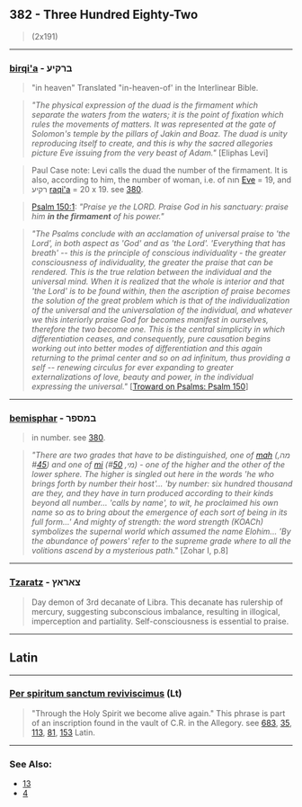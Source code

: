 ## 382 - Three Hundred Eighty-Two
> (2x191)

---

### [birqi'a](/keys/BRQIO) - ברקיע
> "in heaven" Translated "in-heaven-of' in the Interlinear Bible.

> *"The physical expression of the duad is the firmament which separate the waters from the waters; it is the point of fixation which rules the movements of matters. It was represented at the gate of Solomon's temple by the pillars of Jakin and Boaz. The duad is unity reproducing itself to create, and this is why the sacred allegories picture Eve issuing from the very beast of Adam."* [Eliphas Levi]

> Paul Case note: Levi calls the duad the number of the firmament. It is also, according to him, the number of woman, i.e. of חוה [Eve](/keys/ChVH) =  19, and רקיע [raqi'a](keys/RQIO) = 20 x 19. see [380](380).

> [Psalm 150:1](http://biblehub.com/psalms/150-1.htm): *"Praise ye the LORD. Praise God in his sanctuary: praise him **in the firmament** of his power."*

> *"The Psalms conclude with an acclamation of universal praise to 'the Lord', in both aspect as 'God' and as 'the Lord'. 'Everything that has breath' -- this is the principle of conscious individuality - the greater consciousness of individuality, the greater the praise that can be rendered. This is the true relation between the individual and the universal mind. When it is realized that the whole is interior and that 'the Lord' is to be found within, then the ascription of praise becomes the solution of the great problem which is that of the individualization of the universal and the universalation of the individual, and whatever we this interiorly praise God for becomes manifest in ourselves, therefore the two become one. This is the central simplicity in which differentiation ceases, and consequently, pure causation begins working out into better modes of differentiation and this again returning to the primal center and so on ad infinitum, thus providing a self -- renewing circulus for ever expanding to greater externalizations of love, beauty and power, in the individual expressing the universal."* [[Troward on Psalms: Psalm 150](http://newthoughtlibrary.com/trowardThomas/psalms/psalms_340.htm)]

---

### [bemisphar](/keys/BMSPR) - במספר
> in number. see [380](380).

> *"There are two grades that have to be distinguished, one of [mah](/keys/MH) (מה, #[45](45)) and one of [mi](/keys/MI) (מי, #[50](50)) - one of the higher and the other of the lower sphere. The higher is singled out here in the words 'he who brings forth by number their host'... 'by number: six hundred thousand are they, and they have in turn produced according to their kinds beyond all number... 'calls by name', to wit, he proclaimed his own name so as to bring about the emergence of each sort of being in its full form...' And mighty of strength: the word strength (KOACh) symbolizes the supernal world which assumed the name Elohim... 'By the abundance of powers' refer to the supreme grade where to all the volitions ascend by a mysterious path."* [Zohar I, p.8]

---

### [Tzaratz](/keys/TzARATz) - צאראץ
> Day demon of 3rd decanate of Libra. This decanate has rulership of mercury, suggesting subconscious imbalance, resulting in illogical, imperception and partiality. Self-consciousness is essential to praise.

---

## Latin

---

### [Per spiritum sanctum reviviscimus](/latin?word=Per+spiritum+sanctum+reviviscimus) (Lt)
> "Through the Holy Spirit we become alive again." This phrase is part of an inscription found in the vault of C.R. in the Allegory. see [683](683), [35](35), [113](113), [81](81), [153](153) Latin.

---

### See Also:

- [13](13)
- [4](4)
